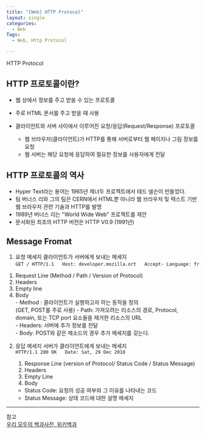 ```yaml
---
title: "[Web] HTTP Protocol"
layout: single
categories:
  - Web
Tags:
  - Web, Http Protocol

---
```

HTTP Protocol  

## HTTP 프로토콜이란?  
- 웹 상에서 정보를 주고 받을 수 있는 프로토콜  
- 주로 HTML 문서를 주고 받을 때 사용  

- 클라이언트와 서버 사이에서 이루어진 요청/응답(Request/Response) 프로토콜  
  - 웹 브라우저(클라이언트)가 HTTP를 통해 서버로부터 웹 페이지나 그림 정보를 요청  
  - 웹 서버는 해당 요청에 응답하여 필요한 정보를 사용자에게 전달  


## HTTP 프로토콜의 역사  
- Hyper Text라는 용어는 1965년 제너두 프로젝트에서 테드 넬슨이 만들었다.  
- 팀 버너스 리와 그의 팀은 CERN에서 HTML뿐 아니라 웹 브라우저 및 텍스트 기반 웹 브라우저 관련 기술과 HTTP를 발명  
- 1989년 버너스 리는 "World Wide Web" 프로젝트를 제안  
- 문서화된 최초의 HTTP 버전은 HTTP V0.9 (1991년)   

## Message Fromat  
1. 요청 메세지
   클라이언트가 서버에게 보내는 메세지  
   `GET / HTTP/1.1  
        Host: developer.mozilla.ort  
        Accept- Language: fr  `  
  1) Request Line (Method / Path / Version of Protocol)  
  2) Headers
  3) Empty line
  4) Body  
    - Method : 클라이언트가 실행하고자 하는 동작을 정의  
              (GET, POST를 주로 사용)
    - Path: 가져오려는 리소스의 경로, Protocol, domain, 또는 TCP port 요소들을 제거한 리소스의 URL  
    - Headers: 서버에 추가 정보를 전달  
    - Body: POST와 같은 메소드의 경우 추가 메세지를 갖는다. 

2. 응답 메세지
    서버가 클라이언트에게 보내는 메세지  
    `HTTP/1.1 200 OK  
        Date: Sat, 29 Dec 2018  `
    1) Response Line (version of Protocol/ Status Code / Status Message)  
    2) Headers  
    3) Empty Line  
    4) Body  

      - Status Code: 요청의 성공 여부와 그 이유를 나타내는 코드  
      - Status Message: 상태 코드에 대한 설명 메세지  






  

---
참고  
[우리 모두의 백과사전, 위키백과](https://ko.wikipedia.org/wiki/HTTP)